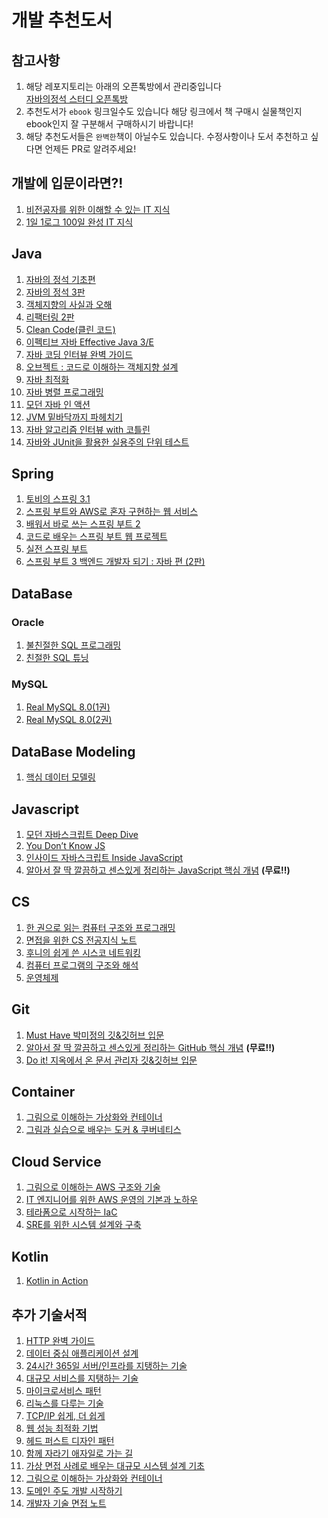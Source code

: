 # 개발 추천도서

## 참고사항

1. 해당 레포지토리는 아래의 오픈톡방에서 관리중입니다<br>
[자바의정석 스터디 오픈톡방](https://open.kakao.com/o/gOqR1NJe)<br>
2. 추천도서가 `ebook` 링크일수도 있습니다 해당 링크에서 책 구매시 실물책인지 ebook인지 잘 구분해서 구매하시기 바랍니다!
3. 해당 추천도서들은 `완벽한`책이 아닐수도 있습니다. 수정사항이나 도서 추천하고 싶다면 언제든 PR로 알려주세요!

## 개발에 입문이라면?!
1. <a href="http://www.yes24.com/product/goods/91165789" target="_blank">비전공자를 위한 이해할 수 있는 IT 지식</a>
2. <a href="http://www.yes24.com/Product/Goods/105803863" target="_blank">1일 1로그 100일 완성 IT 지식</a>

## Java
1. <a href="http://www.yes24.com/Product/Goods/85632276" target="_blank">자바의 정석 기초편</a>
2. <a href="http://www.yes24.com/Product/Goods/24259565" target="_blank">자바의 정석 3판</a>
3. <a href="http://www.yes24.com/Product/Goods/102912324" target="_blank">객체지향의 사실과 오해</a>
4. <a href="http://www.yes24.com/product/goods/90428435" target="_blank">리팩터링 2판</a>
5. <a href="http://www.yes24.com/Product/Goods/91737015" target="_blank">Clean Code(클린 코드)</a>
6. <a href="http://www.yes24.com/Product/Goods/90870798" target="_blank">이펙티브 자바 Effective Java 3/E</a>
7. <a href="http://www.yes24.com/Product/Goods/111393077" target="_blank">자바 코딩 인터뷰 완벽 가이드</a>
8. <a href="http://www.yes24.com/Product/Goods/74219491" target="_blank">오브젝트 : 코드로 이해하는 객체지향 설계</a>
9. <a href="http://www.yes24.com/Product/Goods/72161685" target="_blank">자바 최적화</a>
10. <a href="http://www.yes24.com/Product/Goods/3015162" target="_blank">자바 병렬 프로그래밍</a>
11. <a href="http://www.yes24.com/Product/Goods/77125987" target="_blank">모던 자바 인 액션</a>
12. <a href="https://www.yes24.com/Product/Goods/126114513" target="_blank">JVM 밑바닥까지 파헤치기</a>
13. <a href="https://www.yes24.com/Product/Goods/122445610" target="_blank">자바 알고리즘 인터뷰 with 코틀린</a>
14. <a href="https://www.yes24.com/Product/Goods/75189146" target="_blank">자바와 JUnit을 활용한 실용주의 단위 테스트</a>

## Spring
1. <a href="http://www.yes24.com/Product/Goods/7516911" target="_blank">토비의 스프링 3.1</a>
2. <a href="http://www.yes24.com/Product/Goods/83849117" target="_blank">스프링 부트와 AWS로 혼자 구현하는 웹 서비스</a>
3. <a href="http://www.yes24.com/Product/Goods/89903855" target="_blank">배워서 바로 쓰는 스프링 부트 2</a>
4. <a href="http://www.yes24.com/Product/Goods/96051853" target="_blank">코드로 배우는 스프링 부트 웹 프로젝트</a>
5. <a href="https://www.yes24.com/Product/Goods/122002340" target="_blank">실전 스프링 부트</a>
6. <a href="https://www.yes24.com/Product/Goods/125668284" target="_blank">스프링 부트 3 백엔드 개발자 되기 : 자바 편 (2판)</a>

## DataBase
### Oracle
1. <a href="http://www.yes24.com/Product/Goods/64391533" target="_blank">불친절한 SQL 프로그래밍</a>
2. <a href="http://www.yes24.com/Product/Goods/61254539" target="_blank">친절한 SQL 튜닝</a>
### MySQL
1. <a href="http://www.yes24.com/Product/Goods/105536167" target="_blank">Real MySQL 8.0(1권)</a>
2. <a href="http://www.yes24.com/Product/Goods/105536168" target="_blank">Real MySQL 8.0(2권)</a>

## DataBase Modeling
1. <a href="http://www.yes24.com/Product/Goods/89872186" target="_blank">핵심 데이터 모델링</a>

## Javascript
1. <a href="http://www.yes24.com/Product/Goods/92742567" target="_blank">모던 자바스크립트 Deep Dive</a>
2. <a href="http://www.yes24.com/Product/Goods/44132601" target="_blank">You Don’t Know JS</a>
3. <a href="http://www.yes24.com/Product/Goods/11781589" target="_blank">인사이드 자바스크립트 Inside JavaScript</a>
4. <a href="https://ridibooks.com/books/2773000055" target="_blank">알아서 잘 딱 깔끔하고 센스있게 정리하는 JavaScript 핵심 개념</a> **(무료!!)**

## CS
1. <a href="http://www.yes24.com/product/goods/102266032" target="_blank">한 권으로 읽는 컴퓨터 구조와 프로그래밍</a>
2. <a href="http://www.yes24.com/Product/Goods/109317449" target="_blank">면접을 위한 CS 전공지식 노트</a>
3. <a href="http://www.yes24.com/Product/Goods/89520426" target="_blank">후니의 쉽게 쓴 시스코 네트워킹</a>
4. <a href="https://www.yes24.com/Product/Goods/23951885" target="_blank">컴퓨터 프로그램의 구조와 해석</a>
5. <a href="http://www.yes24.com/Product/Goods/89496122" target="_blank">운영체제</a>

## Git
1. <a href="http://www.yes24.com/Product/Goods/103525595" target="_blank">Must Have 박미정의 깃&깃허브 입문</a>
2. <a href="https://ridibooks.com/books/2773000054" target="_blank">알아서 잘 딱 깔끔하고 센스있게 정리하는 GitHub 핵심 개념</a> **(무료!!)**
3. <a href="http://www.yes24.com/Product/Goods/84803146" target="_blank">Do it! 지옥에서 온 문서 관리자 깃&깃허브 입문</a>

## Container
1. <a href="https://www.yes24.com/Product/Goods/115457586" target="_blank">그림으로 이해하는 가상화와 컨테이너</a>
2. <a href="https://www.yes24.com/Product/Goods/108431011" target="_blank">그림과 실습으로 배우는 도커 & 쿠버네티스</a>

## Cloud Service
1. <a href="http://www.yes24.com/Product/Goods/102368122" target="_blank">그림으로 이해하는 AWS 구조와 기술</a>
2. <a href="https://www.yes24.com/Product/Goods/130705168" target="_blank">IT 엔지니어를 위한 AWS 운영의 기본과 노하우</a>
3. <a href="https://www.yes24.com/Product/Goods/133218136" target="_blank">테라폼으로 시작하는 IaC</a>
4. <a href="https://www.yes24.com/Product/Goods/105804670" target="_blank">SRE를 위한 시스템 설계와 구축</a>

## Kotlin
1. <a href="https://www.yes24.com/Product/Goods/55148593" target="_blank">Kotlin in Action</a>

## 추가 기술서적
1. <a href="http://www.yes24.com/product/goods/109316072" target="_blank">HTTP 완벽 가이드</a>
2. <a href="http://www.yes24.com/product/goods/112033924" target="_blank">데이터 중심 애플리케이션 설계</a>
3. <a href="http://www.yes24.com/product/goods/3377489" target="_blank">24시간 365일 서버/인프라를 지탱하는 기술</a>
4. <a href="http://www.yes24.com/Product/Goods/4667932" target="_blank">대규모 서비스를 지탱하는 기술</a>
5. <a href="http://www.yes24.com/Product/Goods/86542732" target="_blank">마이크로서비스 패턴</a>
6. <a href="http://www.yes24.com/Product/Goods/105803435" target="_blank">리눅스를 다루는 기술</a>
7. <a href="http://www.yes24.com/Product/Goods/32203210" target="_blank">TCP/IP 쉽게, 더 쉽게</a>
8. <a href="http://www.yes24.com/Product/Goods/96262886" target="_blank">웹 성능 최적화 기법</a>
9. <a href="http://www.yes24.com/Product/Goods/108192370" target="_blank">헤드 퍼스트 디자인 패턴</a>
10. <a href="http://www.yes24.com/Product/Goods/67350256" target="_blank">함께 자라기 애자일로 가는 길</a>
11. <a href="http://www.yes24.com/Product/Goods/103413340" target="_blank">가상 면접 사례로 배우는 대규모 시스템 설계 기초</a>
12. <a href="http://www.yes24.com/Product/Goods/115457586" target="_blank">그림으로 이해하는 가상화와 컨테이너</a>
13. <a href="http://www.yes24.com/Product/Goods/108791897" target="_blank">도메인 주도 개발 시작하기</a>
14. <a href="https://www.yes24.com/Product/Goods/125554439" target="_blank">개발자 기술 면접 노트</a>

